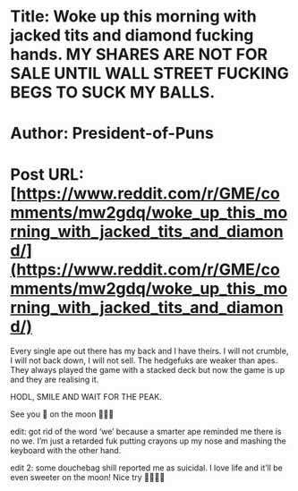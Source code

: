 # Title: Woke up this morning with jacked tits and diamond fucking hands. MY SHARES ARE NOT FOR SALE UNTIL WALL STREET FUCKING BEGS TO SUCK MY BALLS.
# Author: President-of-Puns
# Post URL: [https://www.reddit.com/r/GME/comments/mw2gdq/woke_up_this_morning_with_jacked_tits_and_diamond/](https://www.reddit.com/r/GME/comments/mw2gdq/woke_up_this_morning_with_jacked_tits_and_diamond/)


Every single ape out there has my back and I have theirs. I will not crumble, I will not back down, I will not sell. The hedgefuks are weaker than apes. They always played the game with a stacked deck but now the game is up and they are realising it.

HODL, SMILE AND WAIT FOR THE PEAK.

See you 🦍 on the moon 🚀🚀🚀


edit: got rid of the word ‘we’ because a smarter ape reminded me there is no we. I’m just a retarded fuk putting crayons up my nose and mashing the keyboard with the other hand.

edit 2: some douchebag shill reported me as suicidal. I love life and it’ll be even sweeter on the moon! Nice try 🦍🚀🦍🚀